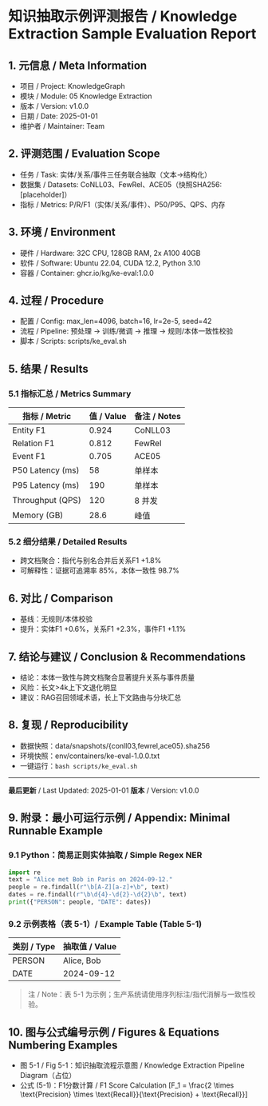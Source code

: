 # 知识抽取示例评测报告 / Knowledge Extraction Sample Evaluation Report

## 1. 元信息 / Meta Information

- 项目 / Project: KnowledgeGraph
- 模块 / Module: 05 Knowledge Extraction
- 版本 / Version: v1.0.0
- 日期 / Date: 2025-01-01
- 维护者 / Maintainer: Team

## 2. 评测范围 / Evaluation Scope

- 任务 / Task: 实体/关系/事件三任务联合抽取（文本→结构化）
- 数据集 / Datasets: CoNLL03、FewRel、ACE05（快照SHA256: [placeholder]）
- 指标 / Metrics: P/R/F1（实体/关系/事件）、P50/P95、QPS、内存

## 3. 环境 / Environment

- 硬件 / Hardware: 32C CPU, 128GB RAM, 2x A100 40GB
- 软件 / Software: Ubuntu 22.04, CUDA 12.2, Python 3.10
- 容器 / Container: ghcr.io/kg/ke-eval:1.0.0

## 4. 过程 / Procedure

- 配置 / Config: max_len=4096, batch=16, lr=2e-5, seed=42
- 流程 / Pipeline: 预处理 → 训练/微调 → 推理 → 规则/本体一致性校验
- 脚本 / Scripts: scripts/ke_eval.sh

## 5. 结果 / Results

### 5.1 指标汇总 / Metrics Summary

| 指标 / Metric | 值 / Value | 备注 / Notes |
|---------------|-----------|--------------|
| Entity F1 | 0.924 | CoNLL03 |
| Relation F1 | 0.812 | FewRel |
| Event F1 | 0.705 | ACE05 |
| P50 Latency (ms) | 58 | 单样本 |
| P95 Latency (ms) | 190 | 单样本 |
| Throughput (QPS) | 120 | 8 并发 |
| Memory (GB) | 28.6 | 峰值 |

### 5.2 细分结果 / Detailed Results

- 跨文档聚合：指代与别名合并后关系F1 +1.8%
- 可解释性：证据可追溯率 85%，本体一致性 98.7%

## 6. 对比 / Comparison

- 基线：无规则/本体校验
- 提升：实体F1 +0.6%，关系F1 +2.3%，事件F1 +1.1%

## 7. 结论与建议 / Conclusion & Recommendations

- 结论：本体一致性与跨文档聚合显著提升关系与事件质量
- 风险：长文>4k上下文退化明显
- 建议：RAG召回领域术语，长上下文路由与分块汇总

## 8. 复现 / Reproducibility

- 数据快照：data/snapshots/{conll03,fewrel,ace05}.sha256
- 环境快照：env/containers/ke-eval-1.0.0.txt
- 一键运行：`bash scripts/ke_eval.sh`

---

**最后更新** / Last Updated: 2025-01-01
**版本** / Version: v1.0.0

## 9. 附录：最小可运行示例 / Appendix: Minimal Runnable Example

### 9.1 Python：简易正则实体抽取 / Simple Regex NER

```python
import re
text = "Alice met Bob in Paris on 2024-09-12."
people = re.findall(r"\b[A-Z][a-z]+\b", text)
dates = re.findall(r"\b\d{4}-\d{2}-\d{2}\b", text)
print({"PERSON": people, "DATE": dates})
```

### 9.2 示例表格（表 5-1）/ Example Table (Table 5-1)

| 类别 / Type | 抽取值 / Value |
|-------------|----------------|
| PERSON | Alice, Bob |
| DATE | 2024-09-12 |

> 注 / Note：表 5-1 为示例；生产系统请使用序列标注/指代消解与一致性校验。

## 10. 图与公式编号示例 / Figures & Equations Numbering Examples

- 图 5-1 / Fig 5-1：知识抽取流程示意图 / Knowledge Extraction Pipeline Diagram（占位）
- 公式 (5-1)：F1分数计算 / F1 Score Calculation
  \[F_1 = \frac{2 \times \text{Precision} \times \text{Recall}}{\text{Precision} + \text{Recall}}\]
